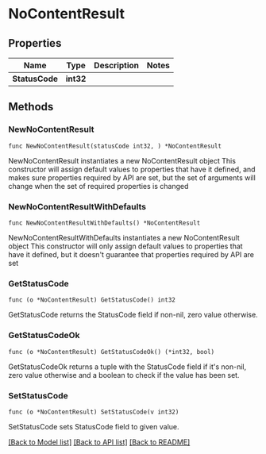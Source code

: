 # NoContentResult

## Properties

Name | Type | Description | Notes
------------ | ------------- | ------------- | -------------
**StatusCode** | **int32** |  | 

## Methods

### NewNoContentResult

`func NewNoContentResult(statusCode int32, ) *NoContentResult`

NewNoContentResult instantiates a new NoContentResult object
This constructor will assign default values to properties that have it defined,
and makes sure properties required by API are set, but the set of arguments
will change when the set of required properties is changed

### NewNoContentResultWithDefaults

`func NewNoContentResultWithDefaults() *NoContentResult`

NewNoContentResultWithDefaults instantiates a new NoContentResult object
This constructor will only assign default values to properties that have it defined,
but it doesn't guarantee that properties required by API are set

### GetStatusCode

`func (o *NoContentResult) GetStatusCode() int32`

GetStatusCode returns the StatusCode field if non-nil, zero value otherwise.

### GetStatusCodeOk

`func (o *NoContentResult) GetStatusCodeOk() (*int32, bool)`

GetStatusCodeOk returns a tuple with the StatusCode field if it's non-nil, zero value otherwise
and a boolean to check if the value has been set.

### SetStatusCode

`func (o *NoContentResult) SetStatusCode(v int32)`

SetStatusCode sets StatusCode field to given value.



[[Back to Model list]](../README.md#documentation-for-models) [[Back to API list]](../README.md#documentation-for-api-endpoints) [[Back to README]](../README.md)


